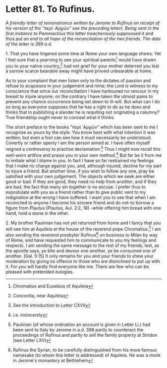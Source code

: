 <h1>Letter 81. To Rufinus.</h1>

<p><i>A friendly letter of remonstrance written by Jerome to Rufinus on receipt of his version of the "περὶ ᾿Αρχῶν" see the preceding letter). Being sent in the first instance to Pammachius this latter treacherously suppressed it and thus put an end to all hope of the reconciliation of the two friends. The date of the letter is 399 a.d.</i></p>

1\. That you have lingered some time at Rome your own language shews. Yet I feel sure that a yearning to see your spiritual parents[^P3430_902466] would have drawn you to your native country,[^P3431_902557] had not grief for your mother deterred you lest a sorrow scarce bearable away might have proved unbearable at home.

As to your complaint that men listen only to the dictates of passion and refuse to acquiesce in your judgement and mine; the Lord is witness to my conscience that since our reconciliation I have harboured no rancour in my breast to injure anyone; on the contrary I have taken the utmost pains to prevent any chance occurrence being set down to ill-will. But what can I do so long as everyone supposes that he has a right to do as he does and thinks that in publishing a slander he is requiting not originating a calumny? True friendship ought never to conceal what it thinks.

The short preface to the books "περὶ ᾿Αρχῶν" which has been sent to me I recognize as yours by the style. You know best with what intention it was written; but even a fool can see how it must necessarily be understood. Covertly or rather openly I am the person aimed at. I have often myself reigned a controversy to practise declamation.[^P3434_903617] Thus I might now recall this well-worn artifice and praise you in your own method.[^P3435_903747] But far be it from me to imitate what I blame in you. In fact I have so far restrained my feelings that I make no charge against you, and, although injured, decline for my part to injure a friend. But another time, if you wish to follow any one, pray be satisfied with your own judgement. The objects which we seek are either good or bad. If they are good, they need no help from another; and if they are bad, the fact that many sin together is no excuse. I prefer thus to expostulate with you as a friend rather than to give public vent to my indignation at the wrong I have suffered. I want you to see that when I am reconciled to anyone I become his sincere friend and do not-to borrow a figure from Plautus [Plautus, Aul. 2:2, 18] -while offering him bread with one hand, hold a stone in the other.

2\. My brother Paulinian has not yet returned from home and I fancy that you will see him at Aquileia at the house of the reverend pope Chromatius.[^P3438_904733] I am also sending the reverend presbyter Rufinus[^P3439_905019] on business to Milan by way of Rome, and have requested him to communicate to you my feelings and respects. I am sending the same message to the rest of my friends; lest, as the apostle says, ye bite and devour one another, ye be consumed one of another. [Gal. 5:15] It only remains for you and your friends to shew your moderation by giving no offence to those who are disinclined to put up with it. For you will hardly find everyone like me. There are few who can be pleased with pretended eulogies.

[^P3430_902466]:
	Chromatius and Eusebius of Aquileia

[^P3431_902557]:
	Concordia, near Aquileia

[^P3434_903617]:
	See the introduction to Letter CXVII

[^P3435_903747]:
	i.e. insincerely

[^P3438_904733]:
	Paulinian (of whose ordination an account is given in Letter LI.) had been sent to Italy by Jerome in a.d. 398 partly to counteract the proceedings of Rufinus and partly to sell the family property at Stridon (see Letter LXVI

[^P3439_905019]:
	Rufinus the Syrian, to be carefully distinguished from his more famous namesake (to whom this letter is addressed) of Aquileia. He was a monk in Jerome's monastery at Bethlehem